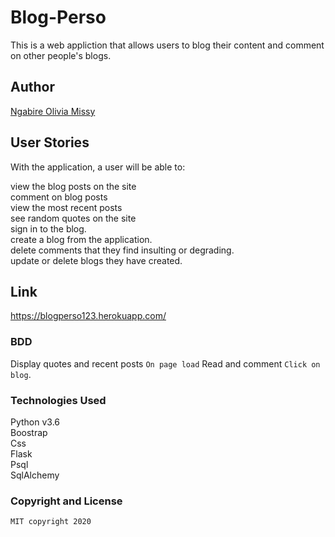 # Blog-Perso
This is a web appliction that allows users to blog their content and comment on other people's blogs.

## Author 
[Ngabire Olivia Missy](https://github.com/Missy-Olivia)

## User Stories

With the application, a user will be able to:

 view the blog posts on the site<br>
 comment on blog posts<br>
 view the most recent posts<br>
 see random quotes on the site<br>
 sign in to the blog.<br>
 create a blog from the application.<br>
 delete comments that they find insulting or degrading.<br>
 update or delete blogs they have created.<br>

## Link
https://blogperso123.herokuapp.com/

### BDD

Display quotes and recent posts `On page load`
Read and comment	`Click on blog`.


### Technologies Used

Python v3.6 <br>
Boostrap <br>
Css <br>
Flask <br>
Psql<br>
SqlAlchemy<br>
### Copyright and License
```
MIT copyright 2020

